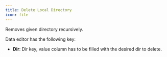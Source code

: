 ```yaml
---
title: Delete Local Directory
icon: file
---
```


Removes given directory recursively.

Data editor has the following key:

- **Dir**: Dir key, value column has to be filled with the desired dir to delete.

